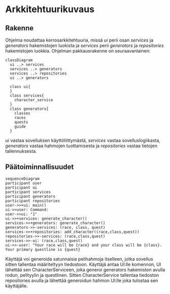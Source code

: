 # Arkkitehtuurikuvaus
## Rakenne

Ohjelma noudattaa kerrosarkkitehtuuria, missä *ui* perii osan *services* ja *generators* hakemistojen luokista ja *services* perii *generators* ja *repositories* hakemistojen luokkia.
Ohjelman pakkausrakenne on seuraavanlainen:

```mermaid
classDiagram
  ui ..> services 
  services ..> generators
  services ..> repositories
  ui ..> generators

  class ui{
  }
  class services{
    character_service
  }
  class generators{
    classes
    races
    quests
    guide
  }

```
*ui* vastaa sovelluksen käyttöliittymästä, *services* vastaa sovelluslogiikasta, *generators* vastaa hahmojen tuottamisesta ja *repositories* vastaa tietojen tallennuksesta.

## Päätoiminnallisuudet
```mermaid
sequenceDiagram
participant user
participant ui
participant services
participant generators
participant repositories
user->>+ui: main()
ui->>user: Command:
user->>ui: "1"
ui->>+services: generate_character()
services->>+generators: generate_character()
generators->>-services: (race, class, quest)
services->>+repositories: add_character((race,class,quest))
repositories->>-services: (race,class,quest)
services->>-ui: (race,class,quest)
ui->>-user: "Your race will be {race} and your class will be {class}. Your primary questline is {quest}

```
Käyttäjä voi generoida satunnaisia pelihahmoja itselleen, jotka sovellus sitten tallentaa määriteltyyn tiedostoon. Käyttäjä antaa UI:lle komennon, UI lähettää sen CharacterServiceen, joka generoi generators hakemiston avulla rodun, pelityylin ja questlinen. Sitten CharacterService tallentaa tiedoston repositories avulla ja lähettää generoidun hahmon UI:lle joka tulostaa sen käyttäjälle.
